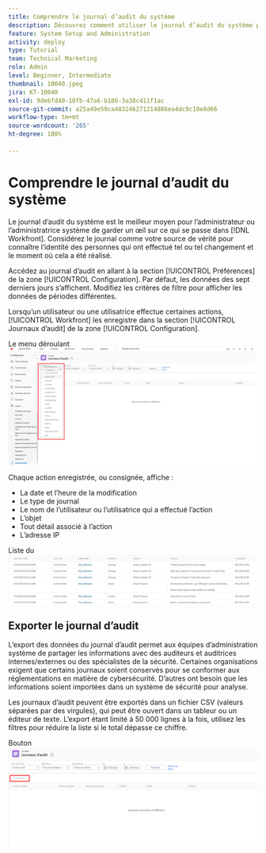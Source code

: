 ```yaml
---
title: Comprendre le journal d’audit du système
description: Découvrez comment utiliser le journal d’audit du système pour vérifier à quel moment des modifications ont été apportées et les éléments concernés.
feature: System Setup and Administration
activity: deploy
type: Tutorial
team: Technical Marketing
role: Admin
level: Beginner, Intermediate
thumbnail: 10040.jpeg
jira: KT-10040
exl-id: 9de6fd40-10fb-47a6-b186-3a38c411f1ac
source-git-commit: a25a49e59ca483246271214886ea4dc9c10e8d66
workflow-type: tm+mt
source-wordcount: '265'
ht-degree: 100%

---
```


# Comprendre le journal d’audit du système

Le journal d’audit du système est le meilleur moyen pour l’administrateur ou l’administratrice système de garder un œil sur ce qui se passe dans [!DNL Workfront]. Considérez le journal comme votre source de vérité pour connaître l’identité des personnes qui ont effectué tel ou tel changement et le moment où cela a été réalisé.

Accédez au journal d’audit en allant à la section [!UICONTROL Préférences] de la zone [!UICONTROL Configuration]. Par défaut, les données des sept derniers jours s’affichent. Modifiez les critères de filtre pour afficher les données de périodes différentes.

Lorsqu’un utilisateur ou une utilisatrice effectue certaines actions, [!UICONTROL Workfront] les enregistre dans la section [!UICONTROL Journaux d’audit] de la zone [!UICONTROL Configuration].

Le menu déroulant ![[!UICONTROL Type de journal], sur la page [!UICONTROL Journaux d’audit] dans [!UICONTROL Configuration]](assets/admin-fund-audit-log-1.png)

Chaque action enregistrée, ou consignée, affiche :

* La date et l’heure de la modification
* Le type de journal
* Le nom de l’utilisateur ou l’utilisatrice qui a effectué l’action
* L’objet
* Tout détail associé à l’action
* L’adresse IP

Liste du ![[!UICONTROL Journal d’audit]](assets/admin-fund-audit-log-2.JPG)

## Exporter le journal d’audit

L’export des données du journal d’audit permet aux équipes d’administration système de partager les informations avec des auditeurs et auditrices internes/externes ou des spécialistes de la sécurité. Certaines organisations exigent que certains journaux soient conservés pour se conformer aux réglementations en matière de cybersécurité. D’autres ont besoin que les informations soient importées dans un système de sécurité pour analyse.

Les journaux d’audit peuvent être exportés dans un fichier CSV (valeurs séparées par des virgules), qui peut être ouvert dans un tableur ou un éditeur de texte. L’export étant limité à 50 000 lignes à la fois, utilisez les filtres pour réduire la liste si le total dépasse ce chiffre.

Bouton ![[!UICONTROL Exporter] sur la page [!UICONTROL Journaux d’audit]](assets/admin-fund-audit-log-3.png)

<!---
learn more URLs
Audit logs
Managing audit logs
--->
